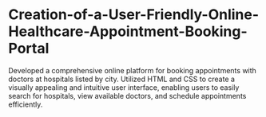 # Creation-of-a-User-Friendly-Online-Healthcare-Appointment-Booking-Portal
Developed a comprehensive online platform for booking appointments with doctors at hospitals listed by city. Utilized HTML and CSS to create a visually appealing and intuitive user interface, enabling users to easily search for hospitals, view available doctors, and schedule appointments efficiently.
